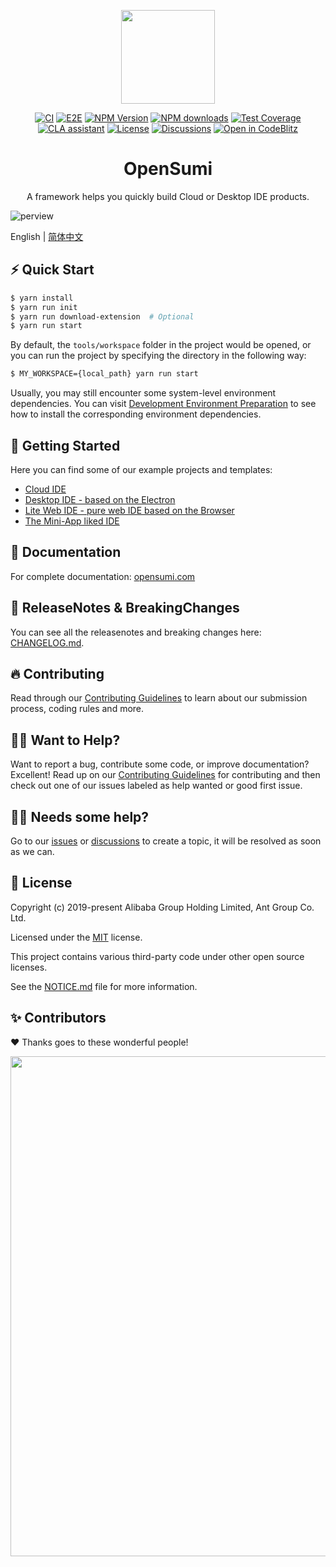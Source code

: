 <p align="center">
	<a href="https://github.com/opensumi/core"><img src="https://img.alicdn.com/imgextra/i2/O1CN01dqjQei1tpbj9z9VPH_!!6000000005951-55-tps-87-78.svg" width="150" /></a>
</p>

<div align="center">
 
[![CI][ci-image]][ci-url]
[![E2E][e2e-image]][e2e-url]
[![NPM Version][npm-image]][npm-url]
[![NPM downloads][download-image]][download-url]
[![Test Coverage][test-image]][test-url]
[![CLA assistant][cla-image]][cla-url]
[![License][license-image]][license-url]
[![Discussions][discussions-image]][discussions-url]
[![Open in CodeBlitz][codeblitz-image]][codeblitz-url]

[ci-image]: https://github.com/opensumi/core/actions/workflows/ci.yml/badge.svg
[ci-url]: https://github.com/opensumi/core/actions/workflows/ci.yml
[e2e-image]: https://github.com/opensumi/core/actions/workflows/e2e.yml/badge.svg
[e2e-url]: https://github.com/opensumi/core/actions/workflows/e2e.yml
[discussions-image]: https://img.shields.io/badge/discussions-on%20github-blue
[discussions-url]: https://github.com/opensumi/core/discussions
[npm-image]: https://img.shields.io/npm/v/@opensumi/ide-core-common.svg
[npm-url]: https://www.npmjs.com/package/@opensumi/ide-core-common
[download-image]: https://img.shields.io/npm/dm/@opensumi/ide-core-common.svg
[download-url]: https://npmjs.org/package/@opensumi/ide-core-common
[license-image]: https://img.shields.io/npm/l/@opensumi/ide-core-common.svg
[license-url]: https://github.com/opensumi/core/blob/main/LICENSE
[cla-image]: https://cla-assistant.io/readme/badge/opensumi/core
[cla-url]: https://cla-assistant.io/opensumi/core
[test-image]: https://codecov.io/gh/opensumi/core/branch/main/graph/badge.svg?token=07JAPLU957
[test-url]: https://codecov.io/gh/opensumi/core
[codeblitz-image]: https://img.shields.io/badge/Ant_Codespaces-Open_in_CodeBlitz-1677ff
[codeblitz-url]: https://codeblitz.cloud.alipay.com/github/opensumi/core

</div>
<h1 align="center">OpenSumi</h1>

<p align="center">A framework helps you quickly build Cloud or Desktop IDE products.</p>

![perview](https://img.alicdn.com/imgextra/i2/O1CN018JorOL1oWlLmbzGv0_!!6000000005233-2-tps-2844-1796.png)

English | [简体中文](./README-zh_CN.md)

## ⚡️ Quick Start

```bash
$ yarn install
$ yarn run init
$ yarn run download-extension  # Optional
$ yarn run start
```

By default, the `tools/workspace` folder in the project would be opened, or you can run the project by specifying the directory in the following way:

```bash
$ MY_WORKSPACE={local_path} yarn run start
```

Usually, you may still encounter some system-level environment dependencies. You can visit [Development Environment Preparation](./CONTRIBUTING.md#development-environment-preparation) to see how to install the corresponding environment dependencies.

## 🌟 Getting Started

Here you can find some of our example projects and templates:

- [Cloud IDE](https://github.com/opensumi/ide-startup)
- [Desktop IDE - based on the Electron](https://github.com/opensumi/ide-electron)
- [Lite Web IDE - pure web IDE based on the Browser](https://github.com/opensumi/ide-startup-lite)
- [The Mini-App liked IDE](https://github.com/opensumi/app-desktop)

## 📕 Documentation

For complete documentation: [opensumi.com](https://opensumi.com)

## 📍 ReleaseNotes & BreakingChanges

You can see all the releasenotes and breaking changes here: [CHANGELOG.md](./CHANGELOG.md).

## 🔥 Contributing

Read through our [Contributing Guidelines](./CONTRIBUTING.md) to learn about our submission process, coding rules and more.

## 🙋‍♀️ Want to Help?

Want to report a bug, contribute some code, or improve documentation? Excellent! Read up on our [Contributing Guidelines](./CONTRIBUTING.md) for contributing and then check out one of our issues labeled as help wanted or good first issue.

## 🧑‍💻 Needs some help?

Go to our [issues](https://github.com/opensumi/core/issues) or [discussions](https://github.com/opensumi/core/discussions) to create a topic, it will be resolved as soon as we can.

## 📃 License

Copyright (c) 2019-present Alibaba Group Holding Limited, Ant Group Co. Ltd.

Licensed under the [MIT](LICENSE) license.

This project contains various third-party code under other open source licenses.

See the [NOTICE.md](./NOTICE.md) file for more information.

## ✨ Contributors

❤️ Thanks goes to these wonderful people!

<a href="https://github.com/opensumi/core/graphs/contributors">
  <img width="800" src="https://contrib.rocks/image?repo=opensumi/core" />
</a>
